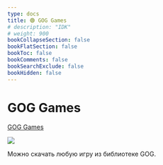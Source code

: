 ```yaml
---
type: docs
title: 🟢 GOG Games
# description: "IDK"
# weight: 900
bookCollapseSection: false
bookFlatSection: false
bookToc: false
bookComments: false
bookSearchExclude: false
bookHidden: false
---
```


# GOG Games

[GOG Games](https://gog-games.to/?nt)

![](@img/gog-games-screenshot.jpg)

Можно скачать любую игру из библиотеке GOG.

